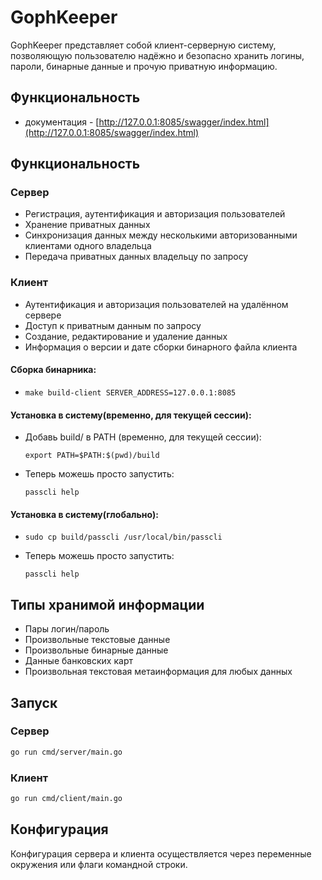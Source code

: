 # GophKeeper

GophKeeper представляет собой клиент-серверную систему, позволяющую пользователю надёжно и безопасно хранить логины, пароли, бинарные данные и прочую приватную информацию.

## Функциональность
- документация - [http://127.0.0.1:8085/swagger/index.html](http://127.0.0.1:8085/swagger/index.html)

## Функциональность

### Сервер
- Регистрация, аутентификация и авторизация пользователей
- Хранение приватных данных
- Синхронизация данных между несколькими авторизованными клиентами одного владельца
- Передача приватных данных владельцу по запросу

### Клиент
- Аутентификация и авторизация пользователей на удалённом сервере
- Доступ к приватным данным по запросу
- Создание, редактирование и удаление данных
- Информация о версии и дате сборки бинарного файла клиента

#### Сборка бинарника:
- ```make build-client SERVER_ADDRESS=127.0.0.1:8085```

#### Установка в систему(временно, для текущей сессии):
- Добавь build/ в PATH (временно, для текущей сессии):

  ```export PATH=$PATH:$(pwd)/build```

- Теперь можешь просто запустить:

    ```passcli help```

#### Установка в систему(глобально):

-  ```sudo cp build/passcli /usr/local/bin/passcli```

- Теперь можешь просто запустить:

    ```passcli help```


## Типы хранимой информации
- Пары логин/пароль
- Произвольные текстовые данные
- Произвольные бинарные данные
- Данные банковских карт
- Произвольная текстовая метаинформация для любых данных

## Запуск

### Сервер
```bash
go run cmd/server/main.go
```

### Клиент
```bash
go run cmd/client/main.go
```

## Конфигурация
Конфигурация сервера и клиента осуществляется через переменные окружения или флаги командной строки.
